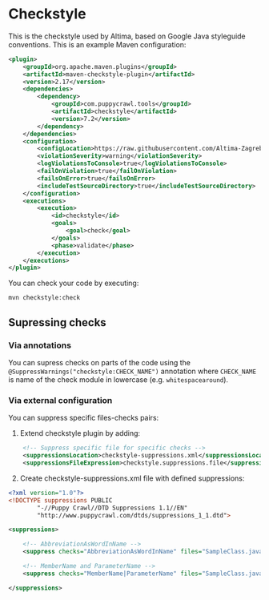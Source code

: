 # Checkstyle

This is the checkstyle used by Altima, based on Google Java styleguide conventions. This is an example Maven configuration:

```xml
<plugin>
	<groupId>org.apache.maven.plugins</groupId>
    <artifactId>maven-checkstyle-plugin</artifactId>
    <version>2.17</version>
    <dependencies>
        <dependency>
            <groupId>com.puppycrawl.tools</groupId>
            <artifactId>checkstyle</artifactId>
            <version>7.2</version>
        </dependency>
    </dependencies>
    <configuration>
        <configLocation>https://raw.githubusercontent.com/Altima-Zagreb/Checkstyle/master/checkstyle.xml</configLocation>
        <violationSeverity>warning</violationSeverity>
        <logViolationsToConsole>true</logViolationsToConsole>
        <failOnViolation>true</failOnViolation>
        <failsOnError>true</failsOnError>
        <includeTestSourceDirectory>true</includeTestSourceDirectory>
    </configuration>
    <executions>
        <execution>
            <id>checkstyle</id>
            <goals>
                <goal>check</goal>
            </goals>
            <phase>validate</phase>
        </execution>
    </executions>
</plugin>
```
You can check your code by executing:

```
mvn checkstyle:check
```

## Supressing checks

### Via annotations

You can supress checks on parts of the code using the `@SuppressWarnings("checkstyle:CHECK_NAME")` annotation where `CHECK_NAME` is name of the check module in lowercase (e.g. `whitespacearound`).

### Via external configuration

You can suppress specific files-checks pairs:

1) Extend checkstyle plugin <configuration> by adding:

```xml
	<!-- Suppress specific file for specific checks -->
    <suppressionsLocation>checkstyle-suppressions.xml</suppressionsLocation>
    <suppressionsFileExpression>checkstyle.suppressions.file</suppressionsFileExpression>
```

2) Create checkstyle-suppressions.xml file with defined suppressions:

```xml
<?xml version="1.0"?>
<!DOCTYPE suppressions PUBLIC
        "-//Puppy Crawl//DTD Suppressions 1.1//EN"
        "http://www.puppycrawl.com/dtds/suppressions_1_1.dtd">

<suppressions>

    <!-- AbbreviationAsWordInName -->
    <suppress checks="AbbreviationAsWordInName" files="SampleClass.java"/>

    <!-- MemberName and ParameterName -->
    <suppress checks="MemberName|ParameterName" files="SampleClass.java"/>

</suppressions>
```
